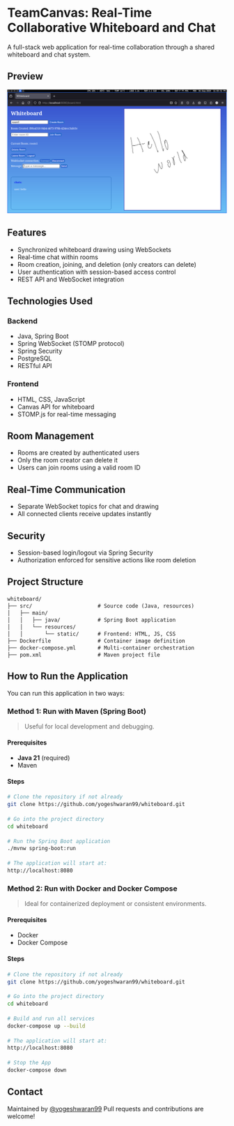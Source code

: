 # TeamCanvas: Real-Time Collaborative Whiteboard and Chat

A full-stack web application for real-time collaboration through a shared whiteboard and chat system.

## Preview

![preview](https://raw.githubusercontent.com/yogeshwaran99/whiteboard/main/assets/preview.png)

## Features

- Synchronized whiteboard drawing using WebSockets
- Real-time chat within rooms
- Room creation, joining, and deletion (only creators can delete)
- User authentication with session-based access control
- REST API and WebSocket integration

## Technologies Used

### Backend

- Java, Spring Boot
- Spring WebSocket (STOMP protocol)
- Spring Security
- PostgreSQL
- RESTful API

### Frontend

- HTML, CSS, JavaScript
- Canvas API for whiteboard
- STOMP.js for real-time messaging

## Room Management

- Rooms are created by authenticated users
- Only the room creator can delete it
- Users can join rooms using a valid room ID

## Real-Time Communication

- Separate WebSocket topics for chat and drawing
- All connected clients receive updates instantly

## Security

- Session-based login/logout via Spring Security
- Authorization enforced for sensitive actions like room deletion

## Project Structure
```
whiteboard/
├── src/                     # Source code (Java, resources)
│   ├── main/
│   │   ├── java/            # Spring Boot application
│   │   └── resources/
│   │       └── static/      # Frontend: HTML, JS, CSS
├── Dockerfile               # Container image definition
├── docker-compose.yml       # Multi-container orchestration
├── pom.xml                  # Maven project file
```

## How to Run the Application

You can run this application in two ways:


### Method 1: Run with Maven (Spring Boot)

> Useful for local development and debugging.

#### Prerequisites

- **Java 21** (required) 
- Maven  

#### Steps

```bash
# Clone the repository if not already
git clone https://github.com/yogeshwaran99/whiteboard.git

# Go into the project directory
cd whiteboard

# Run the Spring Boot application
./mvnw spring-boot:run

# The application will start at:
http://localhost:8080
```


### Method 2: Run with Docker and Docker Compose

 > Ideal for containerized deployment or consistent environments.

#### Prerequisites

  - Docker
  - Docker Compose

#### Steps

```bash
# Clone the repository if not already
git clone https://github.com/yogeshwaran99/whiteboard.git

# Go into the project directory
cd whiteboard

# Build and run all services
docker-compose up --build

# The application will start at:
http://localhost:8080

# Stop the App
docker-compose down
```



## Contact

Maintained by [@yogeshwaran99](https://github.com/yogeshwaran99)
Pull requests and contributions are welcome!